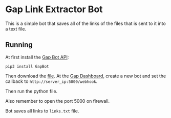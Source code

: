 
# Gap Link Extractor Bot
This is a simple bot that saves all of the links of the files that is sent to it into a text file.
## Running
At first install the [Gap Bot API](https://github.com/MrMahdi313/GapBot):
```
pip3 install GapBot
```
Then download the [file](https://raw.githubusercontent.com/HirbodBehnam/Traffic-Trisect-Iran/master/GapLinkExtractor/LinkExtractor.py). At the [Gap Dashboard](https://my.gap.im/), create a new bot and set the callback to `http://server_ip:5000/webhook`.

Then run the python file.

Also remember to open the port 5000 on firewall.

Bot saves all links to `links.txt` file.
